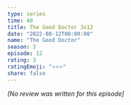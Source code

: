 ```yaml
---
type: series
time: 40
title: The Good Doctor 3x12
date: "2022-08-12T00:00:00"
name: "The Good Doctor"
season: 3
episode: 12
rating: 3
ratingEmoji: "⭐️⭐️⭐️"
share: false
---
```


_[No review was written for this episode]_
